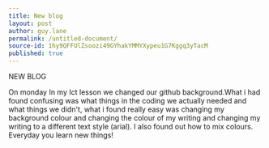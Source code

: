 ```yaml
---
title: New blog
layout: post
author: guy.lane
permalink: /untitled-document/
source-id: 1hy9QFFUlZsoozi49GYhakYMMYXypeu1G7Kggq3yTacM
published: true
---
```

NEW BLOG

On monday In my Ict lesson we changed our github background.What i had found confusing was what things in the coding we actually needed and what things we didn't, what i found really easy was changing my background colour and changing the colour of my writing and changing my writing to a different text style (arial). I also found out how to mix colours. Everyday you learn new things!

